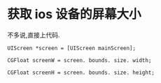 # 获取 ios 设备的屏幕大小

不多说,直接上代码.

```
UIScreen *screen = [UIScreen mainScreen];

CGFloat screenW = screen. bounds. size. width;

CGFloat screenH = screen. bounds. size. height;

```




